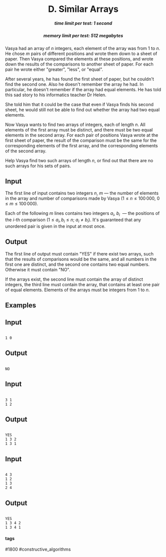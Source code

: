 <h1 style='text-align: center;'> D. Similar Arrays</h1>

<h5 style='text-align: center;'>time limit per test: 1 second</h5>
<h5 style='text-align: center;'>memory limit per test: 512 megabytes</h5>

Vasya had an array of $n$ integers, each element of the array was from $1$ to $n$. He chose $m$ pairs of different positions and wrote them down to a sheet of paper. Then Vasya compared the elements at these positions, and wrote down the results of the comparisons to another sheet of paper. For each pair he wrote either "greater", "less", or "equal".

After several years, he has found the first sheet of paper, but he couldn't find the second one. Also he doesn't remember the array he had. In particular, he doesn't remember if the array had equal elements. He has told this sad story to his informatics teacher Dr Helen.

She told him that it could be the case that even if Vasya finds his second sheet, he would still not be able to find out whether the array had two equal elements. 

Now Vasya wants to find two arrays of integers, each of length $n$. All elements of the first array must be distinct, and there must be two equal elements in the second array. For each pair of positions Vasya wrote at the first sheet of paper, the result of the comparison must be the same for the corresponding elements of the first array, and the corresponding elements of the second array. 

Help Vasya find two such arrays of length $n$, or find out that there are no such arrays for his sets of pairs.

## Input

The first line of input contains two integers $n$, $m$ — the number of elements in the array and number of comparisons made by Vasya ($1 \le n \le 100\,000$, $0 \le m \le 100\,000$).

Each of the following $m$ lines contains two integers $a_i$, $b_i$  — the positions of the $i$-th comparison ($1 \le a_i, b_i \le n$; $a_i \ne b_i$). It's guaranteed that any unordered pair is given in the input at most once.

## Output

The first line of output must contain "YES" if there exist two arrays, such that the results of comparisons would be the same, and all numbers in the first one are distinct, and the second one contains two equal numbers. Otherwise it must contain "NO".

If the arrays exist, the second line must contain the array of distinct integers, the third line must contain the array, that contains at least one pair of equal elements. Elements of the arrays must be integers from $1$ to $n$.

## Examples

## Input


```

1 0

```
## Output


```

NO

```
## Input


```

3 1
1 2

```
## Output


```

YES
1 3 2 
1 3 1 

```
## Input


```

4 3
1 2
1 3
2 4

```
## Output


```

YES
1 3 4 2 
1 3 4 1 

```


#### tags 

#1800 #constructive_algorithms 